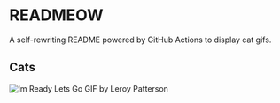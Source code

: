 # READMEOW

A self-rewriting README powered by GitHub Actions to display cat gifs.

## Cats

![Im Ready Lets Go GIF by Leroy Patterson](https://media2.giphy.com/media/CjmvTCZf2U3p09Cn0h/200.gif?cid=9acd02dakia9u6h8qniga4dde08zq3gs1ynnbep1x65wplqj&ep=v1_gifs_search&rid=200.gif&ct=g)

